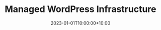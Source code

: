 ---
title: "Managed WordPress Infrastructure"
date: 2023-01-01T10:00:00+10:00
image: "images/services/managed-wordpress-infrastructure.jpg"
externalUrl: "https://aws.amazon.com/marketplace/pp/prodview-nshvcuhfw3xfm?qid=1617238235793"
weight: 20
---